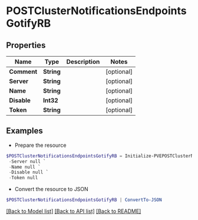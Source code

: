 # POSTClusterNotificationsEndpointsGotifyRB
## Properties

Name | Type | Description | Notes
------------ | ------------- | ------------- | -------------
**Comment** | **String** |  | [optional] 
**Server** | **String** |  | [optional] 
**Name** | **String** |  | [optional] 
**Disable** | **Int32** |  | [optional] 
**Token** | **String** |  | [optional] 

## Examples

- Prepare the resource
```powershell
$POSTClusterNotificationsEndpointsGotifyRB = Initialize-PVEPOSTClusterNotificationsEndpointsGotifyRB  -Comment null `
 -Server null `
 -Name null `
 -Disable null `
 -Token null
```

- Convert the resource to JSON
```powershell
$POSTClusterNotificationsEndpointsGotifyRB | ConvertTo-JSON
```

[[Back to Model list]](../README.md#documentation-for-models) [[Back to API list]](../README.md#documentation-for-api-endpoints) [[Back to README]](../README.md)

